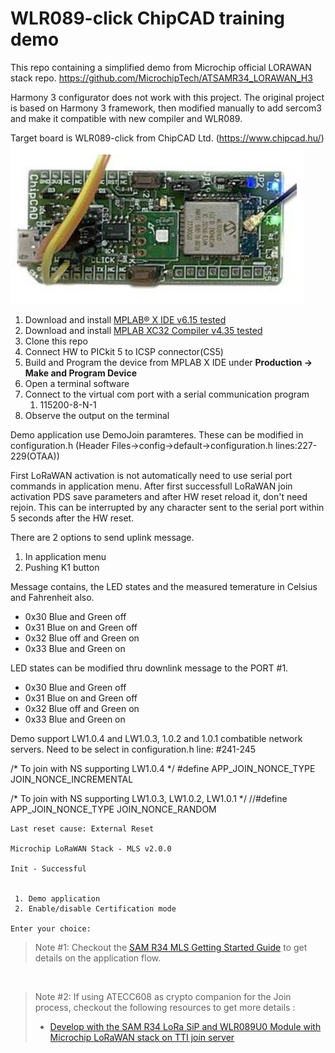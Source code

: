 ﻿# WLR089-click ChipCAD training demo
This repo containing a simplified demo from Microchip official LORAWAN stack repo.
https://github.com/MicrochipTech/ATSAMR34_LORAWAN_H3

Harmony 3 configurator does not work with this project. The original project is based on Harmony 3 framework, then modified manually to add sercom3 and make it compatible with new compiler and WLR089.

Target board is WLR089-click from ChipCAD Ltd. (https://www.chipcad.hu/)
![Alt text](resources/wlr089_click_main.png)

1. Download and install [MPLAB® X IDE v6.15 tested](https://www.microchip.com/en-us/development-tools-tools-and-software/mplab-x-ide)
2. Download and install [MPLAB XC32 Compiler v4.35 tested](https://www.microchip.com/en-us/development-tools-tools-and-software/mplab-xc-compilers)
3. Clone this repo
4. Connect HW to PICkit 5 to ICSP connector(CS5)
5. Build and Program the device from MPLAB X IDE under **Production -> Make and Program Device**
6. Open a terminal software
7. Connect to the virtual com port with a serial communication program
   1.  115200-8-N-1 
8. Observe the output on the terminal

Demo application use DemoJoin paramteres. These can be modified in configuration.h (Header Files->config->default->configuration.h lines:227-229(OTAA))

First LoRaWAN activation is not automatically need to use serial port commands in application menu. 
After first successfull LoRaWAN join activation PDS save parameters and after HW reset reload it, don't need rejoin. 
This can be interrupted by any character sent to the serial port within 5 seconds after the HW reset.

There are 2 options to send uplink message.
1. In application menu	
2. Pushing K1 button
	
Message contains, the LED states and the measured temerature in Celsius and Fahrenheit also.
-	0x30	Blue and Green off
-	0x31	Blue on and Green off
-	0x32	Blue off and Green on
-	0x33	Blue and Green on
	
LED states can be modified thru downlink message to the PORT #1.
-	0x30	Blue and Green off
-	0x31	Blue on and Green off
-	0x32	Blue off and Green on
-	0x33	Blue and Green on
	
Demo support LW1.0.4 and LW1.0.3, 1.0.2 and 1.0.1 combatible network servers. Need to be select in configuration.h line: #241-245  	

/* To join with NS supporting LW1.0.4 */
#define APP_JOIN_NONCE_TYPE                     JOIN_NONCE_INCREMENTAL

/* To join with NS supporting LW1.0.3, LW1.0.2, LW1.0.1 */
//#define APP_JOIN_NONCE_TYPE                     JOIN_NONCE_RANDOM


```
Last reset cause: External Reset

Microchip LoRaWAN Stack - MLS v2.0.0

Init - Successful


 1. Demo application
 2. Enable/disable Certification mode

Enter your choice:
```

> Note #1: Checkout the [SAM R34 MLS Getting Started Guide](https://www.microchip.com/en-us/product/ATSAMR34J18#document-table) to get details on the application flow.

</br>

> Note #2: If using ATECC608 as crypto companion for the Join process, checkout the following resources to get more details :
> - [Develop with the SAM R34 LoRa SiP and WLR089U0 Module with Microchip LoRaWAN stack on TTI join server](https://github.com/MicrochipTech/atsamr34_ecc608a_tti)
